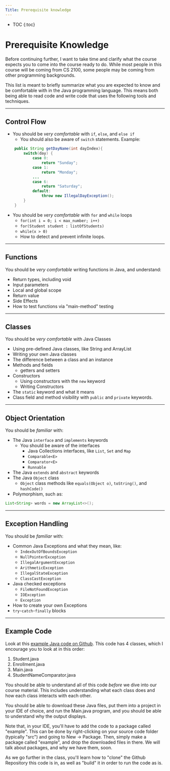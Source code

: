 ```yaml
---
Title: Prerequisite knowledge
---
```


* TOC
{:toc}

# Prerequisite Knowledge

Before continuing further, I want to take time and clarify what the course expects you to come into the course ready to do. While most people in this course will be coming from CS 2100, some people may be coming from other programming backgrounds.

This list is meant to briefly summarize what you are expected to know and be comfortable with in the Java programming language. This means both being able to read code and write code that uses the following tools and techniques.

---

## Control Flow

* You should be *very comfortable* with ```if```, ```else```, and ```else if```
  * You should also be aware of ```switch``` statements. Example:
```java
    public String getDayName(int dayIndex){
        switch(day) {
            case 0:
                return "Sunday";
            case 1:
                return "Monday";
            ...
            case 6:
                return "Saturday";
            default:
                throw new IllegalDayException();
        }
    }
```
* You should be *very comfortable* with ```for``` and ```while``` loops
  * ```for(int i = 0; i < max_number; i++)``` 
  * ```for(Student student : listOfStudents)```
  * ```while(x > 0)```
  * How to detect and prevent infinite loops.

---

## Functions

You should be *very comfortable* writing functions in Java, and understand:
* Return types, including void
* Input parameters
* Local and global scope
* Return value
* Side Effects
* How to test functions via "main-method" testing

---

## Classes

You should be *very comfortable* with Java Classes
* Using pre-defined Java classes, like String and ArrayList
* Writing your own Java classes
* The difference between a class and an instance
* Methods and fields
  * getters and setters
* Constructors
  * Using constructors with the ```new``` keyword
  * Writing Constructors
* The ```static``` keyword and what it means
* Class field and method visibility with ```public``` and ```private``` keywords.

---

## Object Orientation

You should be *familiar* with:
* The Java ```interface``` and ```implements``` keywords
  * You should be aware of the interfaces
    * Java Collections interfaces, like ```List```, ```Set``` and ```Map```
    * ```Comparable<E>```
    * ```Comparator<E>```
    * ```Runnable```
* The Java ```extends``` and ```abstract``` keywords
* The Java ```Object``` class
  * ```Object``` class methods like ```equals(Object o)```, ```toString()```, and ```hashCode()```
* Polymorphism, such as:
```java
List<String> words = new ArrayList<>();
```

---

## Exception Handling

You should be *familiar* with:
* Common Java Exceptions and what they mean, like:
  * ```IndexOutOfBoundsException```
  * ```NullPointerException```
  * ```IllegalArgumentException```
  * ```ArithmeticException```
  * ```IllegalStateException```
  * ```ClassCastException```
* Java checked exceptions
  * ```FileNotFoundException```
  * ```IOException```
  * ```Exception```
* How to create your own Exceptions
* ```try```-```catch```-```finally``` blocks

---

## Example Code

Look at this [example Java code on Github](https://github.com/sde-coursepack/java-prerequisite/tree/main/src/main/java/example).
This code has 4 classes, which I encourage you to look at in this order:

1. Student.java
2. Enrollment.java
3. Main.java
4. StudentNameComparator.java

You should be able to understand all of this code *before* we dive
into our course material. This includes understanding what each
class does and how each class interacts with each other.

You should be able to download these
Java files, put them into a project in your IDE of choice, and run
the Main.java program, and you should be able to understand why
the output displays.

Note that, in your IDE, you'll have to add the code to a package called "example". This can be done by right-clicking on your source code folder (typically "src") and going to New -> Package. Then, simply make a package called "example", and drop the downloaded files in there. We will talk about packages, and why we have them, soon.

As we go further in the class, you'll learn how to "clone" the Github Repository this code is in, as well as "build" it in order to run the code as is.
